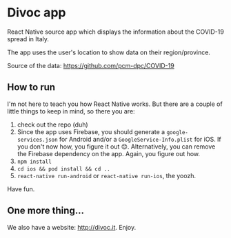 # Divoc app

React Native source app which displays the information about the COVID-19 spread in Italy.

The app uses the user's location to show data on their region/province.

Source of the data: https://github.com/pcm-dpc/COVID-19

## How to run

I'm not here to teach you how React Native works. But there are a couple of little things to keep in mind, so there you are:

1. check out the repo (duh)
2. Since the app uses Firebase, you should generate a `google-services.json` for Android and/or a `GoogleService-Info.plist` for iOS. If you don't now how, you figure it out 😊. Alternatively, you can remove the Firebase dependency on the app. Again, you figure out how.
3. `npm install`
4. `cd ios && pod install && cd ..`
5. `react-native run-android` or `react-native run-ios`, the yoozh.

Have fun.

## One more thing...

We also have a website: http://divoc.it. Enjoy.
